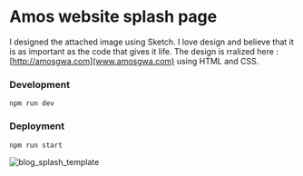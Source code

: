 # Amos website splash page
I designed the attached image using Sketch. I love design and believe that it is as important as the code that gives it life. The design is rralized here : [http://amosgwa.com](www.amosgwa.com) using HTML and CSS.
### Development
```
npm run dev
```
### Deployment
```
npm run start
```
![blog_splash_template](https://user-images.githubusercontent.com/6025663/39709280-b8dc1ffc-51d6-11e8-9ed7-0e052143610f.png)
